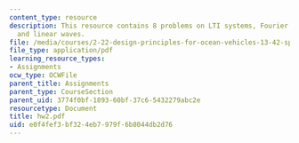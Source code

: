 ```yaml
---
content_type: resource
description: This resource contains 8 problems on LTI systems, Fourier transform,
  and linear waves.
file: /media/courses/2-22-design-principles-for-ocean-vehicles-13-42-spring-2005/e0f4fef3bf324eb7979f6b8044db2d76_hw2.pdf
file_type: application/pdf
learning_resource_types:
- Assignments
ocw_type: OCWFile
parent_title: Assignments
parent_type: CourseSection
parent_uid: 3774f0bf-1893-60bf-37c6-5432279abc2e
resourcetype: Document
title: hw2.pdf
uid: e0f4fef3-bf32-4eb7-979f-6b8044db2d76
---
```

